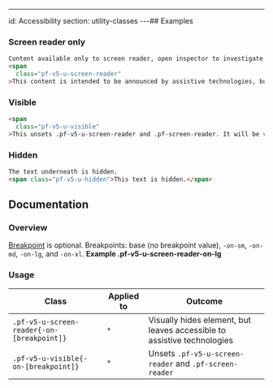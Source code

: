 ---
id: Accessibility
section: utility-classes
---## Examples

### Screen reader only

```html
Content available only to screen reader, open inspector to investigate
<span
  class="pf-v5-u-screen-reader"
>This content is intended to be announced by assistive technologies, but not visually presented.</span>

```

### Visible

```html
<span
  class="pf-v5-u-visible"
>This unsets .pf-v5-u-screen-reader and .pf-screen-reader. It will be visible.</span>

```

### Hidden

```html
The text underneath is hidden.
<span class="pf-v5-u-hidden">This text is hidden.</span>

```

## Documentation

### Overview

[Breakpoint](/developer-resources/global-css-variables#breakpoint-variables-and-class-suffixes) is optional. Breakpoints: base (no breakpoint value), `-on-sm`, `-on-md`, `-on-lg`, and `-on-xl`. **Example .pf-v5-u-screen-reader-on-lg**

### Usage

| Class | Applied to | Outcome |
| -- | -- | -- |
| `.pf-v5-u-screen-reader{-on-[breakpoint]}` | `*` |  Visually hides element, but leaves accessible to assistive technologies |
| `.pf-v5-u-visible{-on-[breakpoint]}` | `*` |  Unsets `.pf-v5-u-screen-reader` and `.pf-screen-reader` |
